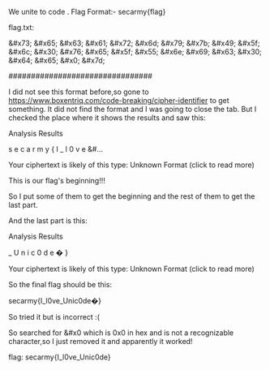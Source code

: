 We unite to code .
Flag Format:- secarmy{flag}

flag.txt:

\&#x73; \&#x65; \&#x63; \&#x61; \&#x72; \&#x6d; \&#x79; \&#x7b; \&#x49; \&#x5f; \&#x6c; \&#x30; \&#x76; \&#x65; \&#x5f; \&#x55; \&#x6e; \&#x69; \&#x63; \&#x30; \&#x64; \&#x65; \&#x0; \&#x7d;


################################

I did not see this format before,so gone to https://www.boxentriq.com/code-breaking/cipher-identifier to get something. It did not find the format and I was going to close the tab.
But I checked the place where it shows the results and saw this:

Analysis Results

s e c a r m y { I _ l 0 v e &#...

Your ciphertext is likely of this type:
Unknown Format (click to read more)


This is our flag's beginning!!!

So I put some of them to get the beginning and the rest of them to get the last part.

And the last part is this:

Analysis Results

_ U n i c 0 d e � }

Your ciphertext is likely of this type:
Unknown Format (click to read more)

So the final flag should be this:

secarmy{I_l0ve_Unic0de�}

So tried it but is incorrect :(

So searched for &#x0 which is 0x0 in hex and is not a recognizable character,so I just removed it and apparently it worked!

flag: secarmy{I_l0ve_Unic0de}
